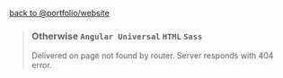 [back to @portfolio/website](../../../)

> ### Otherwise `Angular Universal` `HTML` `Sass`
> 
> Delivered on page not found by router. Server responds with 404 error. 
